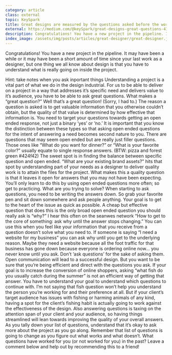 ```yaml
---
category: article
class: external
topic: KeySpark
title: Great designs are measured by the questions asked before the work.
external: https://medium.com/@keySpark/great-designs-great-questions-415d061c84ac#.nrkvdtxvh
description: Congratulations! You have a new project in the pipeline. It may have been a while or it may have been a short amount of time since your last work as a designer, but one thing we all know about design is that you have to understand what is really going on inside the project.
index_image: /assets/img/posts/articles/great-designer/great-designer.jpg
---
```

Congratulations! You have a new project in the pipeline. It may have been a while or it may have been a short amount of time since your last work as a designer, but one thing we all know about design is that you have to understand what is really going on inside the project.

Hint: take notes when you ask inportant things
Understanding a project is a vital part of what we do in the design industrial. For us to be able to deliver on a project in a way that addresses it’s specific need and delivers value to it’s audience, you have to be able to ask great questions.
What makes a “great question?”
Well that’s a great question! (Sorry, I had to.) The reason a question is asked is to get valuable information that you otherwise couldn’t obtain, but the quality of that value is determined by how effective that information is. You need to target your questions towards getting an open ended response, not just a binary ‘yes’ or ‘no.’
It is important that you know the distinction between these types so that asking open ended questions for the intent of answering a need becomes second nature to you. There are questions that may seem open ended but are really just filler questions. Those ones like “What do you want for dinner?” or “What is your favorite color?” usually equate to single response answers. (BTW: pizza and forest green #424f42)
The sweet spot is in finding the balance between specific question and open ended. “What are your existing brand assets?” hits that spot by understanding part of your needs as a designer to deliver quality work is to attain the files for the project. What makes this a quality question is that it leaves it open for answers that you may not have been expecting. You’ll only learn to do this by using open ended questions more often; so get to practicing.
What are you trying to solve?
When starting to ask questions, you need to be writing the answers down. So grab your favorite pen and sit down somewhere and ask people anything. Your goal is to get to the heart of the issue as quick as possible. A cheap but effective question that does this is the only broad open ended question you should really ask is “why?”
I hear this often on the seanwes network
“How to get to the core of something: ask why until the answer stops changing.”
You can use this when you feel like your information that you receive from a question doesn’t solve what you need to. If someone is saying “I need a website for my business” you can ask why until you get to the underlying reason. Maybe they need a website because all the foot traffic for that business has gone down because everyone is ordering online now… you never know until you ask.
Don’t ‘ask questions’ for the sake of asking them.
Open communication will lead to a successful design. But you want to be sure that you’re being efficient and direct with the questions you ask. If your goal is to increase the conversion of online shoppers, asking “what fish do you usually catch during the summer” is not an efficient way of getting that answer. You have to understand your goal to understand which questions to continue with.
I’m not saying that fish question won’t help you understand the person you’re working for and their preference at all. But if your client’s target audience has issues with fishing or harming animals of any kind, having a spot for the client’s fishing habit is actually going to work against the effectiveness of the design. Also answering questions is taxing on the attention span of your client and your audience, so having things streamlined will lean towards improving the quality of your overall answers.
As you tally down your list of questions, understand that it’s okay to ask more about the project as you go along. Remember that list of questions is going to change as you figure out what works and what doesn’t.
What questions have worked for you (or not worked for you) in the past?
Leave a comment below and help out by recommending this to a friend!
